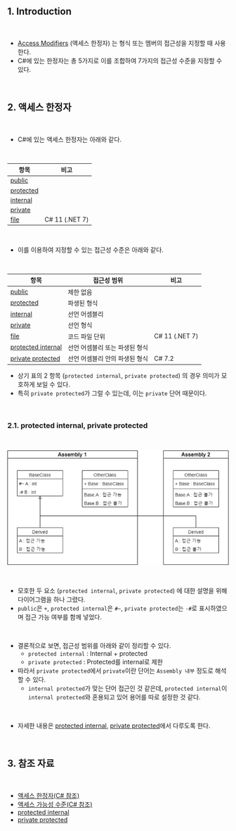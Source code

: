## 1. Introduction

<br>

- [Access Modifiers](https://learn.microsoft.com/ko-kr/dotnet/csharp/language-reference/keywords/access-modifiers) (액세스 한정자) 는 형식 또는 멤버의 접근성을 지정할 때 사용한다.
- C#에 있는 한정자는 총 5가지로 이를 조합하여 7가지의 접근성 수준을 지정할 수 있다.

<br>

## 2. 액세스 한정자

<br>

- C#에 있는 액세스 한정자는 아래와 같다.

<br>

|항목|비고|
|---|---|
|[public](https://learn.microsoft.com/ko-kr/dotnet/csharp/language-reference/keywords/public)||
|[protected](https://learn.microsoft.com/ko-kr/dotnet/csharp/language-reference/keywords/protected)||
|[internal](https://learn.microsoft.com/ko-kr/dotnet/csharp/language-reference/keywords/internal)||
|[private](https://learn.microsoft.com/ko-kr/dotnet/csharp/language-reference/keywords/private)||
|[file](https://learn.microsoft.com/ko-kr/dotnet/csharp/language-reference/keywords/file)|C# 11 (.NET 7)|

<br>

- 이를 이용하여 지정할 수 있는 접근성 수준은 아래와 같다.

<br>

|항목|접근성 범위|비고|
|---|---|---|
|[public](https://learn.microsoft.com/ko-kr/dotnet/csharp/language-reference/keywords/public)|제한 없음||
|[protected](https://learn.microsoft.com/ko-kr/dotnet/csharp/language-reference/keywords/protected)|파생된 형식||
|[internal](https://learn.microsoft.com/ko-kr/dotnet/csharp/language-reference/keywords/internal)|선언 어셈블리||
|[private](https://learn.microsoft.com/ko-kr/dotnet/csharp/language-reference/keywords/private)|선언 형식||
|[file](https://learn.microsoft.com/ko-kr/dotnet/csharp/language-reference/keywords/file)|코드 파일 단위|C# 11 (.NET 7)|
|[protected internal](https://learn.microsoft.com/ko-kr/dotnet/csharp/language-reference/keywords/protected-internal)|선언 어셈블리 또는 파생된 형식||
|[private protected](https://learn.microsoft.com/ko-kr/dotnet/csharp/language-reference/keywords/private-protected)|선언 어셈블리 안의 파생된 형식|C# 7.2|

- 상기 표의 2 항목 (`protected internal`, `private protected`) 의 경우 의미가 모호하게 보일 수 있다.
- 특히 `private protected`가 그럴 수 있는데, 이는 `private` 단어 때문이다.

<br>

### 2.1. protected internal, private protected

<br>

![Protected internal과 private protected](./Assets/protectedinternalandprivateprotected.png)

<br>

- 모호한 두 요소 (`protected internal`, `private protected`) 에 대한 설명을 위해 다이어그램을 하나 그렸다.
- `public`은 `+`, `protected internal`은 `#~`, `private protected`는 `-#`로 표시하였으며 접근 가능 여부를 함께 넣었다.

<br>

- 결론적으로 보면, 접근성 범위를 아래와 같이 정리할 수 있다.
    - `protected internal` : Internal + protected
    - `private protected` : Protected를 internal로 제한
- 따라서 `private protected`에서 `private`이란 단어는 `Assembly 내부` 정도로 해석할 수 있다.
    - `internal protected`가 맞는 단어 접근인 것 같은데, `protected internal`이 `internal protected`와 혼용되고 있어 용어를 따로 설정한 것 같다.

<br>

- 자세한 내용은 [protected internal](7.%20Protected%20internal.md), [private protected](8.%20Private%20protected.md)에서 다루도록 한다.

<br>

## 3. 참조 자료

<br>

- [액세스 한정자(C# 참조)](https://learn.microsoft.com/ko-kr/dotnet/csharp/language-reference/keywords/access-modifiers)
- [액세스 가능성 수준(C# 참조)](https://learn.microsoft.com/ko-kr/dotnet/csharp/language-reference/keywords/accessibility-levels)
- [protected internal](7.%20Protected%20internal.md)
- [private protected](8.%20Private%20protected.md)